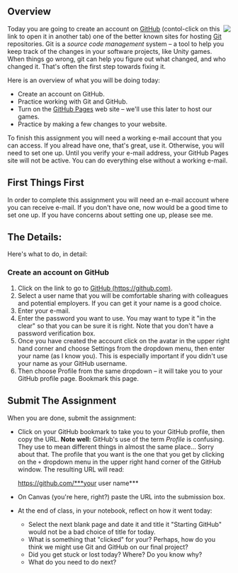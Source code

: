 ## Overview

<img src="https://imgs.xkcd.com/comics/git.png" align="right"> Today you are going to create an account on [GitHub][] (contol-click on this link to open it in another tab) one of the better known sites for hosting [Git][] repositories. Git is a _source code management_ system – a tool to help you keep track of the changes in your software projects, like Unity games. When things go wrong, git can help you figure out what changed, and who changed it. That's often the first step towards fixing it.

Here is an overview of what you will be doing today:

* Create an account on GitHub.
* Practice working with Git and GitHub.
* Turn on the [GitHub Pages][gh-pages] web site – we'll use this later to host our games.
* Practice by making a few changes to your website.

To finish this assignment you will need a working e-mail account that you can access. If you alread have one, that's great, use it. Otherwise, you will need to set one up. Until you verify your e-mail address, your GitHub Pages site will not be active. You can do everything else without a working e-mail.

## First Things First

In order to complete this assignment you will need an e-mail account where you can receive e-mail. If you don't have one, now would be a good time to set one up. If you have concerns about setting one up, please see me.

## The Details:

Here's what to do, in detail:

### Create an account on GitHub

1. Click on the link to go to [GitHub (https://github.com)][github].
2. Select a user name that you will be comfortable sharing with colleagues and potential employers. If you can get it your name is a good choice.
3. Enter your e-mail.
4. Enter the password you want to use. You may want to type it "in the clear" so that you can be sure it is right. Note that you don't have a password verification box.
5. Once you have created the account click on the avatar in the upper right hand corner and choose Settings from the dropdown menu, then enter your name (as I know you). This is especially important if you didn't use your name as your GitHub username.
6. Then choose Profile from the same dropdown – it will take you to your GitHub profile page. Bookmark this page.

## Submit The Assignment

When you are done, submit the assignment:

* Click on your GitHub bookmark to take you to your GitHub profile, then copy the URL. **Note well:** GitHub's use of the term _Profile_ is confusing. They use to mean different things in almost the same place... Sorry about that. The profile that you want is the one that you get by clicking on the `+` dropdown menu in the upper right hand corner of the GitHub window. The resulting URL will read:

  
  https://github.com/***your user name***
  
* On Canvas (you're here, right?) paste the URL into the submission box.
* At the end of class, in your notebook, reflect on how it went today:
  - Select the next blank page and date it and title it "Starting GitHub" would not be a bad choice of title for today.
  - What is something that "clicked" for your? Perhaps, how do you think we might use Git and GitHub on our final project?
  - Did you get stuck or lost today? Where? Do you know why?
  - What do you need to do next?
 

[github]: <https://github.com>
[git]: <https://git-scm.com>
[gh-guides]: <https://guides.github.com>
[gh-pages]: <https://pages.github.com>
[hello-world]: <https://guides.github.com/activities/hello-world/>
[gh-flow]: <https://guides.github.com/introduction/flow/>
[setup-gh-pages]: <https://guides.github.com/features/pages/>
[gh-squares]: <https://help.github.com/articles/viewing-contributions-on-your-profile/>
[gfm]: <https://guides.github.com/features/mastering-markdown/>

